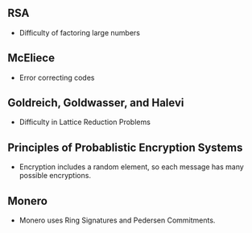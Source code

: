 ## RSA
- Difficulty of factoring large numbers

## McEliece
- Error correcting codes

## Goldreich, Goldwasser, and Halevi
- Difficulty in Lattice Reduction Problems

## Principles of Probablistic Encryption Systems
- Encryption includes a random element, so each message has many possible encryptions.

## Monero
- Monero uses Ring Signatures and Pedersen Commitments. 
